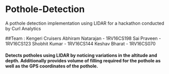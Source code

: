 # Pothole-Detection
A pothole detection implementation using LIDAR for a hackathon conducted by Curl Analytics


##Team : Kengeri Cruisers
Abhiram Natarajan - 1RV16CS198 
Sai Praveen - 1RV16CS123
Shobhit Kumar - 1RV16CS144
Keshav Bharat - 1RV16CS070

#### Detects potholes using LIDAR by noticing variations in the altitude and depth. Additionally provides volume of filling required for the pothole as well as the GPS coordinates of the pothole.
